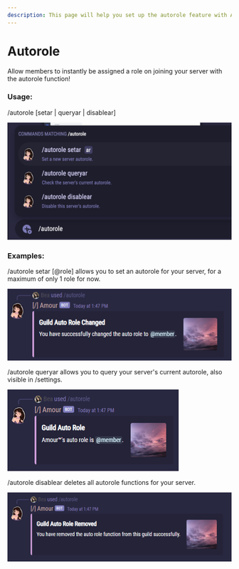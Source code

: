 ```yaml
---
description: This page will help you set up the autorole feature with Amour.
---
```


# Autorole

Allow members to instantly be assigned a role on joining your server with the autorole function!

### Usage:

/autorole \[setar | queryar | disablear]

![](<../.gitbook/assets/Screen Shot 2022-03-21 at 1.15.48 PM.png>)

### Examples:

/autorole setar \[@role] allows you to set an autorole for your server, for a maximum of only 1 role for now.

![/autorole setar](<../.gitbook/assets/autorole set (1).png>)

/autorole queryar allows you to query your server's current autorole, also visible in /settings.

![/autorole queryar](<../.gitbook/assets/autorole query (1).png>)

/autorole disablear deletes all autorole functions for your server.

![/autorole disablear](<../.gitbook/assets/autorole disable.png>)

